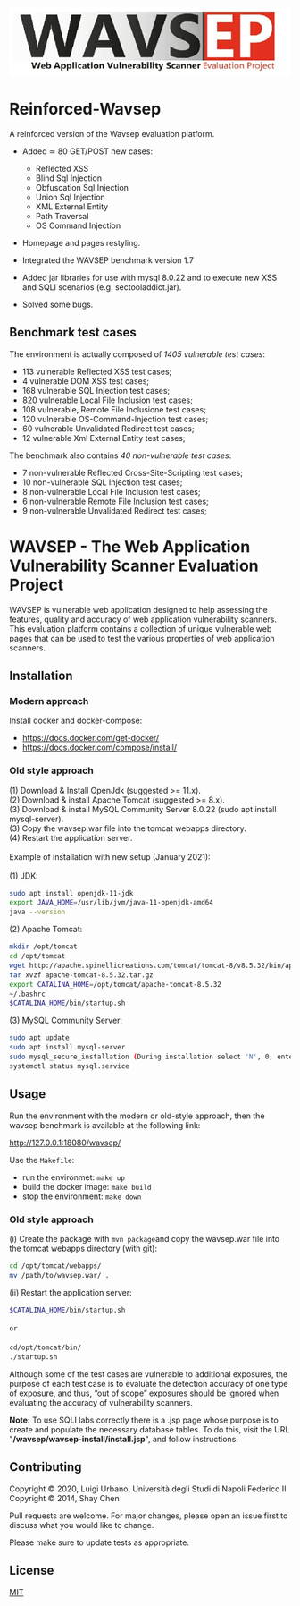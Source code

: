 <p align="center">
  <img src="/wavsep-logo.jpeg?raw=true"/>
</p>

# Reinforced-Wavsep 
A reinforced version of the Wavsep evaluation platform.

* Added ≃ 80 GET/POST new cases:

	- Reflected XSS
	- Blind Sql Injection
	- Obfuscation Sql Injection
	- Union Sql Injection
	- XML External Entity
	- Path Traversal
	- OS Command Injection

* Homepage and pages restyling.
* Integrated the WAVSEP benchmark version 1.7

* Added jar libraries for use with mysql 8.0.22 and to execute new XSS and SQLI scenarios (e.g. sectooladdict.jar).

* Solved some bugs.     

## Benchmark test cases
The environment is actually composed of *1405 vulnerable test cases*: 
* 113 vulnerable Reflected XSS test cases;
* 4 vulnerable DOM XSS test cases;
* 168 vulnerable SQL Injection test cases;
* 820 vulnerable Local File Inclusion test cases;   
* 108 vulnerable,  Remote File Inclusione test cases;  
* 120 vulnerable OS-Command-Injection test cases; 
* 60 vulnerable Unvalidated Redirect test cases;   
* 12 vulnerable Xml External Entity test cases;   

The benchmark also contains *40 non-vulnerable test cases*:  
* 7 non-vulnerable Reflected Cross-Site-Scripting test cases;
* 10 non-vulnerable SQL Injection test cases;
* 8 non-vulnerable Local File Inclusion test cases; 
* 6 non-vulnerable Remote File Inclusion test cases; 
* 9 non-vulnerable Unvalidated Redirect test cases; 


# WAVSEP - The Web Application Vulnerability Scanner Evaluation Project

WAVSEP is vulnerable web application designed to help assessing the features, quality and accuracy of web application vulnerability scanners.
This evaluation platform contains a collection of unique vulnerable web pages that can be used to test the various properties of web application scanners.

## Installation 
### Modern approach
Install docker and docker-compose: 
- https://docs.docker.com/get-docker/ 
- https://docs.docker.com/compose/install/   


### Old style approach
(1) Download & Install OpenJdk (suggested >= 11.x).<br/>
(2) Download & install Apache Tomcat (suggested >= 8.x).<br/>
(3) Download & install MySQL Community Server 8.0.22 (sudo apt install mysql-server).<br/>
(3) Copy the wavsep.war file into the tomcat webapps directory.<br/>
(4) Restart the application server.<br/>
<br/>
Example of installation with new setup (January 2021):<br/>
<br/>
(1) JDK:
```bash
sudo apt install openjdk-11-jdk
export JAVA_HOME=/usr/lib/jvm/java-11-openjdk-amd64
java --version
```
(2) Apache Tomcat:
```bash
mkdir /opt/tomcat
cd /opt/tomcat
wget http://apache.spinellicreations.com/tomcat/tomcat-8/v8.5.32/bin/apache-tomcat-8.5.32.tar.gz
tar xvzf apache-tomcat-8.5.32.tar.gz
export CATALINA_HOME=/opt/tomcat/apache-tomcat-8.5.32
~/.bashrc
$CATALINA_HOME/bin/startup.sh
```
(3) MySQL Community Server:
```bash
sudo apt update
sudo apt install mysql-server
sudo mysql_secure_installation (During installation select 'N', 0, enter root password, 'Y')
systemctl status mysql.service
```

## Usage    
Run the environment with the modern or old-style approach, then the wavsep benchmark is available at the following link:   

http://127.0.0.1:18080/wavsep/  

Use the `Makefile`:   
* run the environmet:  `make up` 
* build the docker image: `make build` 
* stop the environment: `make down` 

### Old style approach 

(i) Create the package with `mvn package`and copy the wavsep.war file into the tomcat webapps directory (with git):
```bash
cd /opt/tomcat/webapps/
mv /path/to/wavsep.war/ .
```
(ii) Restart the application server:
```bash
$CATALINA_HOME/bin/startup.sh

or

cd/opt/tomcat/bin/
./startup.sh
```

Although some of the test cases are vulnerable to additional exposures, the purpose of each test case is to evaluate the detection accuracy of one type of exposure, and thus, “out of scope” exposures should be ignored when evaluating the accuracy of vulnerability scanners.

**Note:** To use SQLI labs correctly there is a .jsp page whose purpose is to create and populate the necessary database tables. To do this, visit the URL "**/wavsep/wavsep-install/install.jsp**", and follow instructions.

## Contributing
Copyright © 2020, Luigi Urbano, Università degli Studi di Napoli Federico II<br/>
Copyright © 2014, Shay Chen<br/>

Pull requests are welcome. For major changes, please open an issue first to discuss what you would like to change.

Please make sure to update tests as appropriate.

## License
[MIT](https://choosealicense.com/licenses/mit/)
